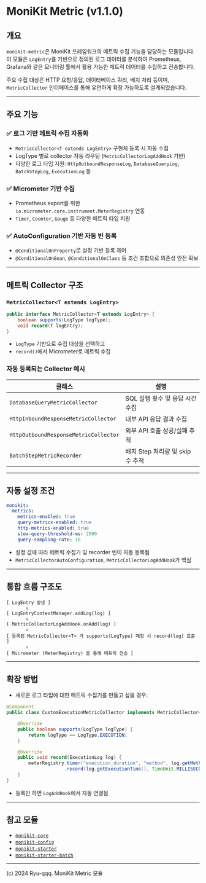 # MoniKit Metric (v1.1.0)

## 개요
`monikit-metric`은 MoniKit 프레임워크의 메트릭 수집 기능을 담당하는 모듈입니다. 이 모듈은 `LogEntry`를 기반으로 정의된 로그 데이터를 분석하여 Prometheus, Grafana와 같은 모니터링 툴에서 활용 가능한 메트릭 데이터를 수집하고 전송합니다.

주요 수집 대상은 HTTP 요청/응답, 데이터베이스 쿼리, 배치 처리 등이며, `MetricCollector` 인터페이스를 통해 유연하게 확장 가능하도록 설계되었습니다.

---

## 주요 기능

### ✅ 로그 기반 메트릭 수집 자동화
- `MetricCollector<T extends LogEntry>` 구현체 등록 시 자동 수집
- LogType 별로 collector 자동 라우팅 (`MetricCollectorLogAddHook` 기반)
- 다양한 로그 타입 지원: `HttpOutboundResponseLog`, `DatabaseQueryLog`, `BatchStepLog`, `ExecutionLog` 등

### ✅ Micrometer 기반 수집
- Prometheus export를 위한 `io.micrometer.core.instrument.MeterRegistry` 연동
- `Timer`, `Counter`, `Gauge` 등 다양한 메트릭 타입 지원

### ✅ AutoConfiguration 기반 자동 빈 등록
- `@ConditionalOnProperty`로 설정 기반 등록 제어
- `@ConditionalOnBean`, `@ConditionalOnClass` 등 조건 조합으로 의존성 안전 확보

---

## 메트릭 Collector 구조

### `MetricCollector<T extends LogEntry>`
```java
public interface MetricCollector<T extends LogEntry> {
    boolean supports(LogType logType);
    void record(T logEntry);
}
```

- `LogType` 기반으로 수집 대상을 선택하고
- `record()`에서 Micrometer로 메트릭 수집

### 자동 등록되는 Collector 예시
| 클래스 | 설명 |
|--------|------|
| `DatabaseQueryMetricCollector` | SQL 실행 횟수 및 응답 시간 수집 |
| `HttpInboundResponseMetricCollector` | 내부 API 응답 결과 수집 |
| `HttpOutboundResponseMetricCollector` | 외부 API 호출 성공/실패 추적 |
| `BatchStepMetricRecorder` | 배치 Step 처리량 및 skip 수 추적 |


---

## 자동 설정 조건

```yaml
monikit:
  metrics:
    metrics-enabled: true
    query-metrics-enabled: true
    http-metrics-enabled: true
    slow-query-threshold-ms: 2000
    query-sampling-rate: 10
```

- 설정 값에 따라 메트릭 수집기 및 recorder 빈이 자동 등록됨
- `MetricCollectorAutoConfiguration`, `MetricCollectorLogAddHook`가 핵심

---

## 통합 흐름 구조도

```
[ LogEntry 발생 ]
       ↓
[ LogEntryContextManager.addLog(log) ]
       ↓
[ MetricCollectorLogAddHook.onAdd(log) ]
       ↓
[ 등록된 MetricCollector<T> 가 supports(LogType) 매칭 시 record(log) 호출 ]
       ↓
[ Micrometer (MeterRegistry) 를 통해 메트릭 전송 ]
```

---

## 확장 방법

- 새로운 로그 타입에 대한 메트릭 수집기를 만들고 싶을 경우:

```java
@Component
public class CustomExecutionMetricCollector implements MetricCollector<ExecutionLog> {

    @Override
    public boolean supports(LogType logType) {
        return logType == LogType.EXECUTION;
    }

    @Override
    public void record(ExecutionLog log) {
        meterRegistry.timer("execution_duration", "method", log.getMethodName())
                     .record(log.getExecutionTime(), TimeUnit.MILLISECONDS);
    }
}
```

- 등록만 하면 `LogAddHook`에서 자동 연결됨

---

## 참고 모듈

- [`monikit-core`](../monikit-core)
- [`monikit-config`](../monikit-config)
- [`monikit-starter`](../monikit-starter)
- [`monikit-starter-batch`](../monikit-starter-batch)

---

(c) 2024 Ryu-qqq. MoniKit Metric 모듈

